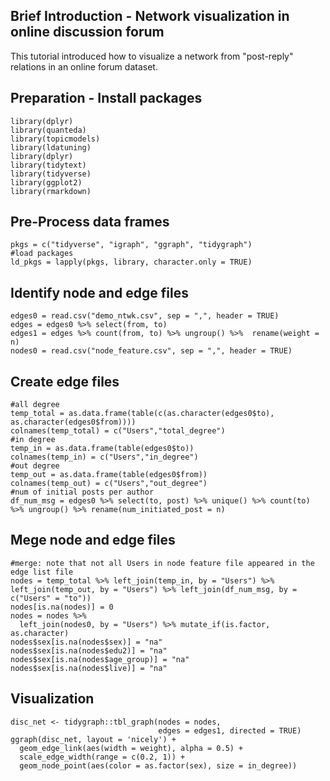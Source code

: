 Brief Introduction - Network visualization in online discussion forum
----------------
This tutorial introduced how to visualize a network from "post-reply" relations in an online forum dataset.

Preparation - Install packages
----------------
<pre class="r"><code>library(dplyr)
library(quanteda)
library(topicmodels)
library(ldatuning)
library(dplyr)
library(tidytext)
library(tidyverse)
library(ggplot2)
library(rmarkdown)</code></pre>

Pre-Process data frames
----------------
<pre class="r"><code>pkgs = c("tidyverse", "igraph", "ggraph", "tidygraph")
#load packages
ld_pkgs = lapply(pkgs, library, character.only = TRUE)</code></pre>

Identify node and edge files
----------------
<pre class="r"><code>edges0 = read.csv("demo_ntwk.csv", sep = ",", header = TRUE)
edges = edges0 %>% select(from, to)
edges1 = edges %>% count(from, to) %>% ungroup() %>%  rename(weight = n) 
nodes0 = read.csv("node_feature.csv", sep = ",", header = TRUE)</code></pre>

Create edge files
----------------
<pre class="r"><code>#all degree
temp_total = as.data.frame(table(c(as.character(edges0$to), as.character(edges0$from))))
colnames(temp_total) = c("Users","total_degree")
#in degree
temp_in = as.data.frame(table(edges0$to))
colnames(temp_in) = c("Users","in_degree")
#out degree
temp_out = as.data.frame(table(edges0$from))
colnames(temp_out) = c("Users","out_degree")
#num of initial posts per author
df_num_msg = edges0 %>% select(to, post) %>% unique() %>% count(to) %>% ungroup() %>% rename(num_initiated_post = n)</code></pre>

Mege node and edge files
----------------
<pre class="r"><code>#merge: note that not all Users in node feature file appeared in the edge list file
nodes = temp_total %>% left_join(temp_in, by = "Users") %>% left_join(temp_out, by = "Users") %>% left_join(df_num_msg, by = c("Users" = "to"))
nodes[is.na(nodes)] = 0
nodes = nodes %>%
  left_join(nodes0, by = "Users") %>% mutate_if(is.factor, as.character)
nodes$sex[is.na(nodes$sex)] = "na"
nodes$sex[is.na(nodes$edu2)] = "na"
nodes$sex[is.na(nodes$age_group)] = "na"
nodes$sex[is.na(nodes$live)] = "na"</code></pre>

Visualization
----------------
<pre class="r"><code>disc_net <- tidygraph::tbl_graph(nodes = nodes, 
                                 edges = edges1, directed = TRUE)
ggraph(disc_net, layout = 'nicely') + 
  geom_edge_link(aes(width = weight), alpha = 0.5) + 
  scale_edge_width(range = c(0.2, 1)) +
  geom_node_point(aes(color = as.factor(sex), size = in_degree))</code></pre>

